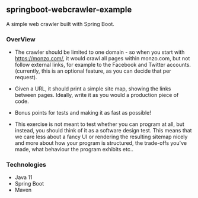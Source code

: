## springboot-webcrawler-example
A simple web crawler built with Spring Boot.

### OverView
- The crawler should be limited to one domain - 
so when you start with https://monzo.com/, it would crawl all pages within monzo.com, 
but not follow external links, for example to the Facebook and Twitter accounts.
(currently, this is an optional feature, as you can decide that per request).  
- Given a URL, it should print a simple site map, showing the links between pages.
Ideally, write it as you would a production piece of code.  
- Bonus points for tests and making it as fast as possible!

- This exercise is not meant to test whether you can program at all, 
but instead, you should think of it as a software design test. 
This means that we care less about a fancy UI or rendering the resulting sitemap
nicely and more about how your program is structured, the trade-offs you've made,
what behaviour the program exhibits etc..

### Technologies
- Java 11
- Spring Boot
- Maven

